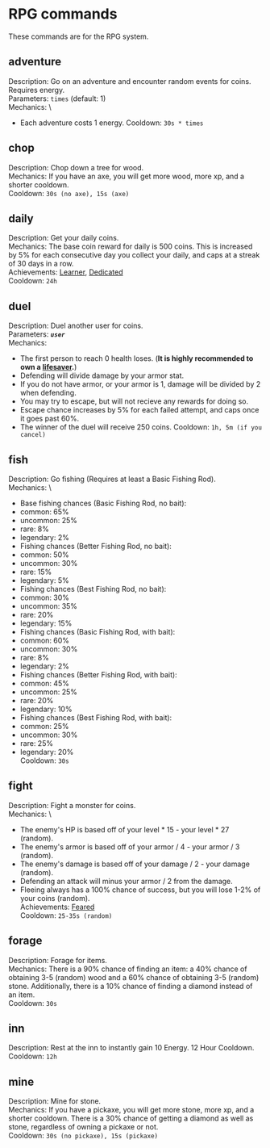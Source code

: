 # RPG commands
These commands are for the RPG system.

## adventure
Description: Go on an adventure and encounter random events for coins. Requires energy. \
Parameters: `times` (default: 1) \
Mechanics: \
- Each adventure costs 1 energy.
Cooldown: `30s * times`

## chop
Description: Chop down a tree for wood. \
Mechanics: If you have an axe, you will get more wood, more xp, and a shorter cooldown. \
Cooldown: `30s (no axe), 15s (axe)`

## daily
Description: Get your daily coins. \
Mechanics: The base coin reward for daily is 500 coins. This is increased by 5% for each consecutive day you collect your daily, and caps at a streak of 30 days in a row. \
Achievements: [Learner](/achievements?id=it-begins), [Dedicated](/achievements?id=dedicated) \
Cooldown: `24h`

## duel
Description: Duel another user for coins. \
Parameters: ***`user`*** \
Mechanics:
- The first person to reach 0 health loses. (**It is highly recommended to own a [lifesaver](/docs/items/).**)
- Defending will divide damage by your armor stat.
- If you do not have armor, or your armor is 1, damage will be divided by 2 when defending.
- You may try to escape, but will not recieve any rewards for doing so.
- Escape chance increases by 5% for each failed attempt, and caps once it goes past 60%.
- The winner of the duel will receive 250 coins.
Cooldown: `1h, 5m (if you cancel)`

## fish
Description: Go fishing (Requires at least a Basic Fishing Rod). \
Mechanics: \
- Base fishing chances (Basic Fishing Rod, no bait):
 - common: 65%
 - uncommon: 25%
 - rare: 8%
 - legendary: 2%
- Fishing chances (Better Fishing Rod, no bait):
 - common: 50%
 - uncommon: 30%
 - rare: 15%
 - legendary: 5%
- Fishing chances (Best Fishing Rod, no bait):
 - common: 30%
 - uncommon: 35%
 - rare: 20%
 - legendary: 15%
- Fishing chances (Basic Fishing Rod, with bait):
 - common: 60%
 - uncommon: 30%
 - rare: 8%
 - legendary: 2%
- Fishing chances (Better Fishing Rod, with bait):
 - common: 45%
 - uncommon: 25%
 - rare: 20%
 - legendary: 10%
- Fishing chances (Best Fishing Rod, with bait):
 - common: 25%
 - uncommon: 30%
 - rare: 25%
 - legendary: 20% \
Cooldown: `30s`

## fight
Description: Fight a monster for coins. \
Mechanics: \
- The enemy's HP is based off of your level * 15 - your level * 27 (random).
- The enemy's armor is based off of your armor / 4 - your armor / 3 (random).
- The enemy's damage is based off of your damage / 2 - your damage (random).
- Defending an attack will minus your armor / 2 from the damage.
- Fleeing always has a 100% chance of success, but you will lose 1-2% of your coins (random). \
Achievements: [Feared](/achievements?id=feared) \
Cooldown: `25-35s (random)`

## forage
Description: Forage for items. \
Mechanics: There is a 90% chance of finding an item: a 40% chance of obtaining 3-5 (random) wood and a 60% chance of obtaining 3-5 (random) stone. Additionally, there is a 10% chance of finding a diamond instead of an item. \
Cooldown: `30s`

## inn
Description: Rest at the inn to instantly gain 10 Energy. 12 Hour Cooldown.
Cooldown: `12h`

## mine
Description: Mine for stone. \
Mechanics: If you have a pickaxe, you will get more stone, more xp, and a shorter cooldown. There is a 30% chance of getting a diamond as well as stone, regardless of owning a pickaxe or not.\
Cooldown: `30s (no pickaxe), 15s (pickaxe)`